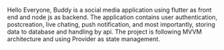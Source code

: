 Hello Everyone, Buddy is a social media application using flutter as front end and node js as backend. The application contains user authentication, postcreation, live chating, push notification, and most importantly, storing data to database and handling by api. The project is following MVVM architecture and using Provider as state management.
